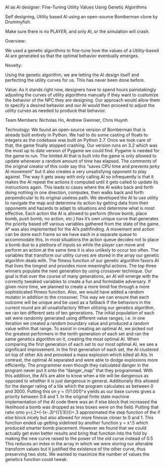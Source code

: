 AI as AI designer: Fine-Tuning Utility Values Using Genetic Algorithms


Self designing, Utility based AI using an open-source Bomberman clone by Drummyfish.


Make sure there is no PLAYER, and only AI, or the simulation will crash.



Overview:

We used a genetic algorithms to fine-tune how the values of a Utility-based AI are generated so that the optimal behavior eventually emerges.



Novelty: 

Using the genetic algorithm, we are letting the AI design itself and perfecting the utility curves for us. This has never been done before.


Value:
As it stands right now, designers have to spend hours painstakingly adjusting the curves of utility algorithms manually if they want to customize the behavior of the NPC they are designing. Our approach would allow them to specify a desired behavior and our AI would then proceed to adjust the utility curves as needed to produce that behavior.



Team Members: Nicholas Ho, Andrew Gwinner, Chris Huynh	

Technology: 
  We found an open-source version of Bomberman that is already built entirely in Python. We had to do some casting of floats to integers as the codebase was built on Python 2.7.  Once we took care of that, the game finally stopped crashing. Our version runs on 3.2 which was the most up to date version of Pygame we could find. Pygame is needed for the game to run.
The limited AI that is built into the game is only allowed to update whenever a random
amount of time has elapsed. The comments of the original creator of this code say this “saves CPU time and prevents jerky AI movement” but it also creates a very unsatisfying opponent to play against. The way it gets away with only calling AI so infrequently is that it makes the AI repeat the actions it computed until it gets called to update its instructions again. This leads to cases where the AI walks back and forth doing nothing in one direction, computes, then walks back and forth perpendicular to its original useless path.
	We developed the AI to use utility to navigate the map and determine its action by getting data from their opponents and hazards to adapt to situations and determine what is most effective. Each action the AI is allowed to perform (throw bomb, place bomb, push bomb, no action, etc.) has it’s own unique curve that generates the priority based off various variables gathered from the state of the game. A* was also implemented for the AI’s pathfinding. A movement and action can be done each frame so we have each in a separate queue to accommodate this. In most situations the action queue decides not to place a bomb due to a plethora of inputs so while the player can move and perform an action at the same time it is also unlikely to occur too often.
The variables that transform our utility curves are stored in the array our genetic algorithm deals with. The fitness function of our genetic algorithm favors AI that lives the longest and provides more meaningful actions. The top three winners populate the next generation by using crossover technique. Our goal is that over the course of many generations, an AI will emerge with the correctly tweaked variables to create a fun and formidable adversary. If given more time, we planned to create a more timid foe through a more sophisticated fitness function. Also, we would have added a random mutator in addition to the crossover. This way we can ensure that each outcome will be unique and be used as a fallback if the behaviors in the current round are all unsatisfactory
When utilizing our genetics algorithm, we ran ten different sets of ten generations. The initial population of each set were randomly generated using different value ranges, i.e. in one iteration we created a random boundary value and produced a random value within that range. To assist in creating an optimal AI, we picked out the greatest performers in the tenth generation of each set and ran the same genetics algorithm on it, creating the most optimal AI. When comparing the first generation of each set to our most optimal AI, we see a significant improvement. In the first generation of each set, the AI clustered on top of other AIs and provoked a mass explosion which killed all AIs. In contrast, the optimal AI separated and were able to dodge explosions more efficiently.
The programmer even though they calculated danger in the program never put it onto the “danger_map” that they programmed. With this addition, the AI’s are able to know when a tile will be dangerous as opposed to whether it is just dangerous in general. Additionally this allowed for the danger rating of a tile which the program calculates as between 0 and 3000. Putting this on y = (1/1.001)^x yields as our base curves gives a priority between 0.6 and 1. 
  In the original finite state machine implementation of the AI code there was an if else block that increased the likelihood a bomb was dropped as less boxes were on the field. Putting that ratio onto y=(.2*(-(x-.3)^{(1/3)}))+.3 approximated the step function of the if else block nicely but also allowed for more finesse closer to 0 and 1. This function ended up getting sidelined by another function y = x^.5 which produced smarter bomb placement. However we found that we could actually get even better results and bring that function into the fold by making the new curve raised to the power of the old curve instead of 0.5 This reduces an index in the array in which we were storing our alterable transform values but it justified the existence of the other curve, thus preserving two slots. We wanted to maximize the number of values the genetics function could tweak.



